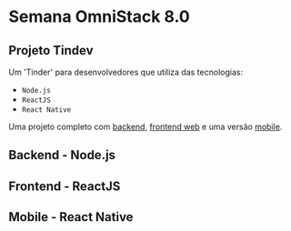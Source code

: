 # Semana OmniStack 8.0
## Projeto Tindev
Um 'Tinder' para desenvolvedores que utiliza das tecnologias: 
  * `Node.js`
  * `ReactJS`
  * `React Native`
 
Uma projeto completo com [backend](https://github.com/Chris-rod-b/omnistack-08/new/master?readme=1#backend---nodejs), [frontend web](https://github.com/Chris-rod-b/omnistack-08/new/master?readme=1#frontend---reactjs) e uma versão [mobile](https://github.com/Chris-rod-b/omnistack-08/new/master?readme=1#mobile---react-native).

## Backend - Node.js

## Frontend - ReactJS

## Mobile - React Native
